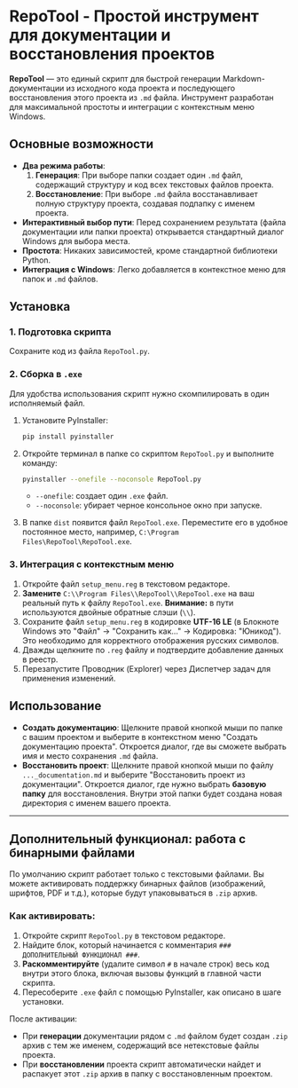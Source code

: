 # RepoTool - Простой инструмент для документации и восстановления проектов

**RepoTool** — это единый скрипт для быстрой генерации Markdown-документации из исходного кода проекта и последующего восстановления этого проекта из `.md` файла. Инструмент разработан для максимальной простоты и интеграции с контекстным меню Windows.

## Основные возможности

- **Два режима работы**:
  1.  **Генерация**: При выборе папки создает один `.md` файл, содержащий структуру и код всех текстовых файлов проекта.
  2.  **Восстановление**: При выборе `.md` файла восстанавливает полную структуру проекта, создавая подпапку с именем проекта.
- **Интерактивный выбор пути**: Перед сохранением результата (файла документации или папки проекта) открывается стандартный диалог Windows для выбора места.
- **Простота**: Никаких зависимостей, кроме стандартной библиотеки Python.
- **Интеграция с Windows**: Легко добавляется в контекстное меню для папок и `.md` файлов.

## Установка

### 1. Подготовка скрипта

Сохраните код из файла `RepoTool.py`.

### 2. Сборка в `.exe`

Для удобства использования скрипт нужно скомпилировать в один исполняемый файл.

1.  Установите PyInstaller:
    ```bash
    pip install pyinstaller
    ```
2.  Откройте терминал в папке со скриптом `RepoTool.py` и выполните команду:
    ```bash
    pyinstaller --onefile --noconsole RepoTool.py
    ```
    - `--onefile`: создает один `.exe` файл.
    - `--noconsole`: убирает черное консольное окно при запуске.

3.  В папке `dist` появится файл `RepoTool.exe`. Переместите его в удобное постоянное место, например, `C:\Program Files\RepoTool\RepoTool.exe`.

### 3. Интеграция с контекстным меню

1.  Откройте файл `setup_menu.reg` в текстовом редакторе.
2.  **Замените** `C:\\Program Files\\RepoTool\\RepoTool.exe` на ваш реальный путь к файлу `RepoTool.exe`. **Внимание:** в пути используются двойные обратные слэши (`\\`).
3.  Сохраните файл `setup_menu.reg` в кодировке **UTF-16 LE** (в Блокноте Windows это "Файл" -> "Сохранить как..." -> Кодировка: "Юникод"). Это необходимо для корректного отображения русских символов.
4.  Дважды щелкните по `.reg` файлу и подтвердите добавление данных в реестр.
5.  Перезапустите Проводник (Explorer) через Диспетчер задач для применения изменений.

## Использование

- **Создать документацию**: Щелкните правой кнопкой мыши по папке с вашим проектом и выберите в контекстном меню "Создать документацию проекта". Откроется диалог, где вы сможете выбрать имя и место сохранения `.md` файла.
- **Восстановить проект**: Щелкните правой кнопкой мыши по файлу `..._documentation.md` и выберите "Восстановить проект из документации". Откроется диалог, где нужно выбрать **базовую папку** для восстановления. Внутри этой папки будет создана новая директория с именем вашего проекта.

---

## Дополнительный функционал: работа с бинарными файлами

По умолчанию скрипт работает только с текстовыми файлами. Вы можете активировать поддержку бинарных файлов (изображений, шрифтов, PDF и т.д.), которые будут упаковываться в `.zip` архив.

### Как активировать:

1.  Откройте скрипт `RepoTool.py` в текстовом редакторе.
2.  Найдите блок, который начинается с комментария `### ДОПОЛНИТЕЛЬНЫЙ ФУНКЦИОНАЛ ###`.
3.  **Раскомментируйте** (удалите символ `#` в начале строк) весь код внутри этого блока, включая вызовы функций в главной части скрипта.
4.  Пересоберите `.exe` файл с помощью PyInstaller, как описано в шаге установки.

После активации:
- При **генерации** документации рядом с `.md` файлом будет создан `.zip` архив с тем же именем, содержащий все нетекстовые файлы проекта.
- При **восстановлении** проекта скрипт автоматически найдет и распакует этот `.zip` архив в папку с восстановленным проектом.